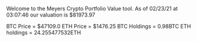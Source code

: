 Welcome to the Meyers Crypto Portfolio Value tool. 
As of 02/23/21 at 03:07:46 our valuation is $81973.97 

BTC Price = $47109.0
 ETH Price = $1476.25
BTC Holdings = 0.98BTC
 ETH holdings = 24.255477532ETH 
